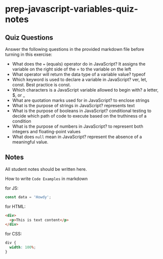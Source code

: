 # prep-javascript-variables-quiz-notes

## Quiz Questions

Answer the following questions in the provided markdown file before turning in this exercise:

- What does the `=` (equals) operator do in JavaScript?
  It assigns the variable on the right side of the = to the variable on the left
- What operator will return the data type of a variable value?
  typeof
- Which keyword is used to declare a variable in JavaScript?
  ver, let, const. Best practice is const.
- Which characters is a JavaScript variable allowed to begin with?
  a letter, $, or \_
- What are quotation marks used for in JavaScript?
  to enclose strings
- What is the purpose of strings in JavaScript?
  represents text
- What is the purpose of booleans in JavaScript?
  conditional testing to decide which path of code to execute based on the truthiness of a condition
- What is the purpose of numbers in JavaScript?
  to represent both integers and floating-point values
- What does `null` mean in JavaScript?
  represent the absence of a meaningful value.

## Notes

All student notes should be written here.

How to write `Code Examples` in markdown

for JS:

```javascript
const data = 'Howdy';
```

for HTML:

```html
<div>
  <p>This is text content</p>
</div>
```

for CSS:

```css
div {
  width: 100%;
}
```
